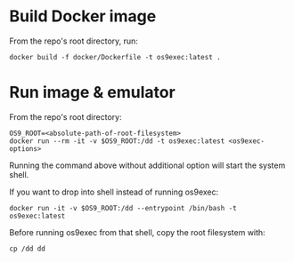 # Build Docker image

From the repo's root directory, run:

```
docker build -f docker/Dockerfile -t os9exec:latest .
```

# Run image & emulator

From the repo's root directory:

```
OS9_ROOT=<absolute-path-of-root-filesystem>
docker run --rm -it -v $OS9_ROOT:/dd -t os9exec:latest <os9exec-options>
```
Running the command above without additional option will start the system shell.

If you want to drop into shell instead of running os9exec:

```
docker run -it -v $OS9_ROOT:/dd --entrypoint /bin/bash -t os9exec:latest
```
Before running os9exec from that shell, copy the root filesystem with:
```
cp /dd dd
```
